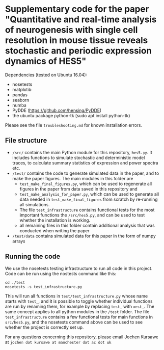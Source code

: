 # Supplementary code for the paper "Quantitative and real-time analysis of neurogenesis with single cell resolution in mouse tissue reveals stochastic and periodic expression dynamics of HES5"

Dependencies (tested on Ubuntu 16.04):

- nosetests
- matplotib
- pandas
- seaborn
- numba
- PyDDE (https://github.com/hensing/PyDDE) 
- the ubuntu package python-tk (sudo apt install python-tk)

Please see the file `troubleshooting.md` for known installation errors.

## File structure

- `/src/` contains the main Python module for this repository, `hes5.py`. It includes functions to simulate stochastic and deterministic model traces, to calculate summary statistics of expression and power spectra etc.
- `/test/` contains the code to generate simulated data in the paper, and to make the paper figures. The main modules in this folder are 
  - `test_make_final_figures.py`, which can be used to regenerate all figures in the paper from data saved in this repository and 
  - `test_make_analysis_for_paper.py`, which can be used to generate all data needed in `test_make_final_figures` from scratch by re-running all simulations.
  - The file `test_infrastructure` contains functional tests for the most important functions the `/src/hes5.py`, and can be used to test whether the installation is working.
  - all remaining files in this folder contain additional analysis that was conducted when writing the paper
- `/test/data` contains simulated data for this paper in the form of numpy arrays

## Running the code

We use the nosetests testing infrastructure to run all code in this project. Code can be run using the nostests command like this:

~~~
cd ./test
nosetests -s test_infrastructure.py
~~~

This will run all functions in `test/test_infrastructure.py` whose name starts with `test_`, and it is possible to toggle whether individual functions are run by renaming them, for example by replacing `test_` with `xest_`. The same concept applies to all python modules in the `/test` folder. The file `test_infrastructure` contains a few functional tests for main functions in `src/hes5.py`, and the nosetests command above can be used to see whether the project is correctly set up.

For any questions concerning this repository, please email Jochen Kursawe at `jochen dot kursawe at manchester dot ac dot uk`

